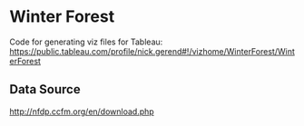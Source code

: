 # Winter Forest
Code for generating viz files for Tableau:
https://public.tableau.com/profile/nick.gerend#!/vizhome/WinterForest/WinterForest

## Data Source
http://nfdp.ccfm.org/en/download.php
